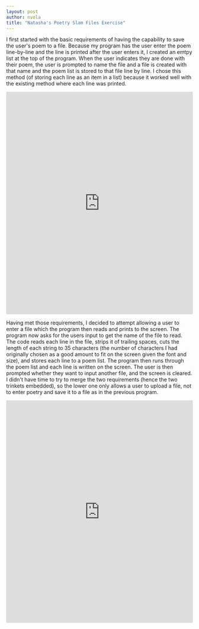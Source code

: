 ```yaml
---
layout: post
author: nvola
title: "Natasha's Poetry Slam Files Exercise"
---
```

I first started with the basic requirements of having the capability to save the user's poem to a file. Because my program has the user enter the poem line-by-line and the line is printed after the user enters it, I created an emtpy list at the top of the program. When the user indicates they are done with their poem, the user is prompted to name the file and a file is created with that name and the poem list is stored to that file line by line. I chose this method (of storing each line as an item in a list) because it worked well with the existing method where each line was printed.

<iframe src="https://trinket.io/embed/python/54cb93f171?start=result" width="100%" height="600" frameborder="0" marginwidth="0" marginheight="0" allowfullscreen></iframe>



Having met those requirements, I decided to attempt allowing a user to enter a file which the program then reads and prints to the screen. The program now asks for the users input to get the name of the file to read. The code reads each line in the file, strips it of trailing spaces, cuts the length of each string to 35 characters (the number of characters I had originally chosen as a good amount to fit on the screen given the font and size), and stores each line to a poem list. The program then runs through the poem list and each line is written on the screen. The user is then prompted whether they want to input another file, and the screen is cleared. I didn't have time to try to merge the two requirements (hence the two trinkets embedded), so the lower one only allows a user to upload a file, not to enter poetry and save it to a file as in the previous program.

<iframe src="https://trinket.io/embed/python/e64709aa58?start=result" width="100%" height="600" frameborder="0" marginwidth="0" marginheight="0" allowfullscreen></iframe>
